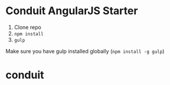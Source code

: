 # Conduit AngularJS Starter

1. Clone repo
2. `npm install`
3. `gulp`

Make sure you have gulp installed globally (`npm install -g gulp`)
# conduit
